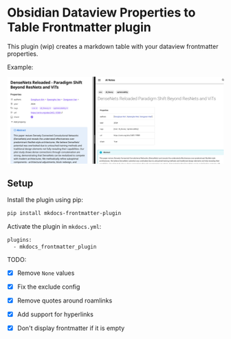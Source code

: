 # Obsidian Dataview Properties to Table Frontmatter plugin

This plugin (wip) creates a markdown table with your dataview frontmatter properties.


Example:

![Demo](docs/demo.png)

## Setup

Install the plugin using pip:

```sh
pip install mkdocs-frontmatter-plugin
```

Activate the plugin in `mkdocs.yml`:

```
plugins:
  - mkdocs_frontmatter_plugin
```

TODO:
- [x] Remove `None` values
- [x] Fix the exclude config
- [x] Remove quotes around roamlinks
- [x] Add support for hyperlinks
- [x] Don't display frontmatter if it is empty


